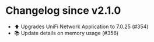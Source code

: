 # Changelog since v2.1.0
- ⬆️ Upgrades UniFi Network Application to 7.0.25 (#354) 
- 📚 Update details on memory usage (#356) 
